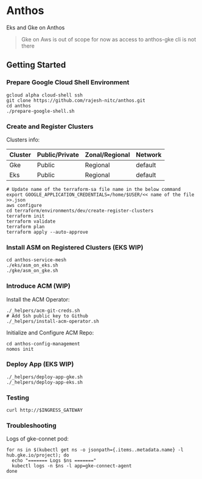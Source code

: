 # Anthos
Eks and Gke on Anthos
> Gke on Aws is out of scope for now as access to anthos-gke cli is not there

## Getting Started

### Prepare Google Cloud Shell Environment
```
gcloud alpha cloud-shell ssh
git clone https://github.com/rajesh-nitc/anthos.git
cd anthos
./prepare-google-shell.sh
```
### Create and Register Clusters
Clusters info:

Cluster | Public/Private | Zonal/Regional | Network
--- | --- | --- | ---
Gke | Public | Regional | default
Eks | Public | Regional | default

```
# Update name of the terraform-sa file name in the below command
export GOOGLE_APPLICATION_CREDENTIALS=/home/$USER/<< name of the file >>.json
aws configure
cd terraform/environments/dev/create-register-clusters
terraform init
terraform validate
terraform plan
terraform apply --auto-approve
```
### Install ASM on Registered Clusters (EKS WIP)
```
cd anthos-service-mesh
./eks/asm_on_eks.sh
./gke/asm_on_gke.sh
```

### Introduce ACM (WIP)

Install the ACM Operator:
```
./_helpers/acm-git-creds.sh
# Add Ssh public key to Github
./_helpers/install-acm-operator.sh
```
Initialize and Configure ACM Repo:
```
cd anthos-config-management
nomos init
```

### Deploy App (EKS WIP)
```
./_helpers/deploy-app-gke.sh
./_helpers/deploy-app-eks.sh
```

### Testing
```
curl http://$INGRESS_GATEWAY
```
### Troubleshooting

Logs of gke-connet pod:
```
for ns in $(kubectl get ns -o jsonpath={.items..metadata.name} -l hub.gke.io/project); do
  echo "======= Logs $ns ======="
  kubectl logs -n $ns -l app=gke-connect-agent
done
```